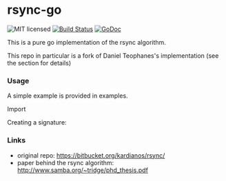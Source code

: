 # rsync-go

![MIT licensed](https://img.shields.io/badge/license-MIT-blue.svg)
[![Build Status](https://travis-ci.org/itchio/rsync-go.svg?branch=master)](https://travis-ci.org/itchio/rsync-go)
[![GoDoc](https://godoc.org/github.com/itchio/rsync-go?status.svg)](https://godoc.org/github.com/itchio/rsync-go)

This is a pure go implementation of the rsync algorithm.

This repo in particular is a fork of Daniel Teophanes's implementation
(see the [](#Links) section for details)

### Usage

A simple example is provided in examples.

Import

Creating a signature:

### Links

  * original repo: <https://bitbucket.org/kardianos/rsync/>
  * paper behind the rsync algorithm: <http://www.samba.org/~tridge/phd_thesis.pdf>

